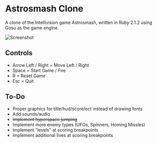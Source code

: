# Astrosmash Clone
A clone of the Intellivision game Astrosmash, written in Ruby 2.1.2 using Gosu as the game engine.

![Screenshot](http://i.imgur.com/dLGLvgD.png "Screenshot")

Controls
--------
- Arrow Left / Right = Move Left / Right
- Space = Start Game / Fire
- R = Reset Game
- Esc = Quit

To-Do
--------
- Proper graphics for title/hud/score/ect instead of drawing fonts
- Add sounds/audio
- ~~Implement hyperspace jumping~~
- Implement more enemy types (UFOs, Spinners, Homing Missles)
- Implement "levels" at scoring breakpoints
- Implement additional lives at scoring breakpoints